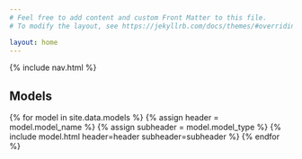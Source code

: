 ```yaml
---
# Feel free to add content and custom Front Matter to this file.
# To modify the layout, see https://jekyllrb.com/docs/themes/#overriding-theme-defaults

layout: home
---
```

<link rel="stylesheet" type="text/css" href="/assets/styles/main.css">
{% include nav.html %}
<div class="models-body">
    <h2 class="models-title">Models</h2>
    <div class="models-list">
        {% for model in site.data.models %}
        {% assign header = model.model_name %}
        {% assign subheader = model.model_type %}
        {% include model.html header=header subheader=subheader %}
        {% endfor %}
    </div>
</div>